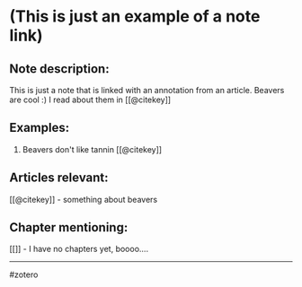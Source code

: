 # (This is just an example of a note link)

## Note description:
This is just a note that is linked with an annotation from an article. Beavers are cool :) 
I read about them in [[@citekey]]

## Examples:
1. Beavers don't like tannin  [[@citekey]]


## Articles relevant:
[[@citekey]] - something about beavers



## Chapter mentioning:
[[]] - I have no chapters yet, boooo....


---
#zotero 